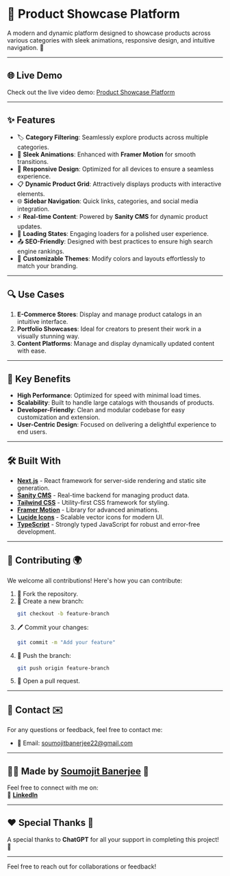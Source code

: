 # 🌟 Product Showcase Platform

A modern and dynamic platform designed to showcase products across various categories with sleek animations, responsive design, and intuitive navigation. 🚀  

---

## 🌐 Live Demo

Check out the live video demo: [Product Showcase Platform](https://shorturl.at/R9FUV)  

---

## ✨ Features

- 🏷️ **Category Filtering**: Seamlessly explore products across multiple categories.
- 🎨 **Sleek Animations**: Enhanced with **Framer Motion** for smooth transitions.
- 📱 **Responsive Design**: Optimized for all devices to ensure a seamless experience.
- 📋 **Dynamic Product Grid**: Attractively displays products with interactive elements.
- 🌐 **Sidebar Navigation**: Quick links, categories, and social media integration.
- ⚡ **Real-time Content**: Powered by **Sanity CMS** for dynamic product updates.
- 🔄 **Loading States**: Engaging loaders for a polished user experience.
- 📤 **SEO-Friendly**: Designed with best practices to ensure high search engine rankings.
- 🌟 **Customizable Themes**: Modify colors and layouts effortlessly to match your branding.

---

## 🔍 Use Cases

1. **E-Commerce Stores**: Display and manage product catalogs in an intuitive interface.
2. **Portfolio Showcases**: Ideal for creators to present their work in a visually stunning way.
3. **Content Platforms**: Manage and display dynamically updated content with ease.

---

## 🚀 Key Benefits

- **High Performance**: Optimized for speed with minimal load times.
- **Scalability**: Built to handle large catalogs with thousands of products.
- **Developer-Friendly**: Clean and modular codebase for easy customization and extension.
- **User-Centric Design**: Focused on delivering a delightful experience to end users.

---

## 🛠️ Built With

- **[Next.js](https://nextjs.org/)** - React framework for server-side rendering and static site generation.
- **[Sanity CMS](https://www.sanity.io/)** - Real-time backend for managing product data.
- **[Tailwind CSS](https://tailwindcss.com/)** - Utility-first CSS framework for styling.
- **[Framer Motion](https://www.framer.com/motion/)** - Library for advanced animations.
- **[Lucide Icons](https://lucide.dev/)** - Scalable vector icons for modern UI.
- **[TypeScript](https://www.typescriptlang.org/)** - Strongly typed JavaScript for robust and error-free development.

---

## 💬 Contributing 🌍

We welcome all contributions! Here's how you can contribute:

1. 🍴 Fork the repository.
2. 🌿 Create a new branch:
    ```bash
    git checkout -b feature-branch
    ```
3. 🖊️ Commit your changes:
    ```bash
    git commit -m "Add your feature"
    ```
4. 🚀 Push the branch:
    ```bash
    git push origin feature-branch
    ```
5. 🔀 Open a pull request.

---

## 📧 Contact ✉️

For any questions or feedback, feel free to contact me:

- 📧 Email: [soumojitbanerjee22@gmail.com](mailto:soumojitbanerjee22@gmail.com)

---

## 👨‍💻 Made by [Soumojit Banerjee](https://www.linkedin.com/in/soumojit-banerjee-4914b3228/) 💼

Feel free to connect with me on:  
🔗 [**LinkedIn**](https://www.linkedin.com/in/soumojit-banerjee-4914b3228/)  

---

## ❤️ Special Thanks 🙏

A special thanks to **ChatGPT** for all your support in completing this project! 🌟

---

Feel free to reach out for collaborations or feedback!
